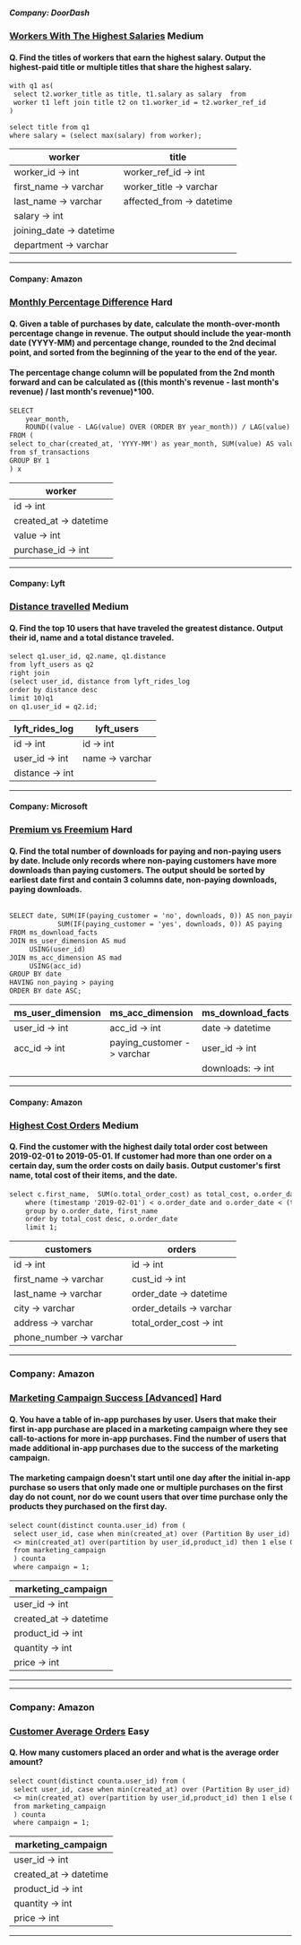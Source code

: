 ##### Company: DoorDash

### [Workers With The Highest Salaries](https://platform.stratascratch.com/coding/10353-workers-with-the-highest-salaries?code_type=1) Medium

#### Q. Find the titles of workers that earn the highest salary. Output the highest-paid title or multiple titles that share the highest salary.

```diff
with q1 as( 
 select t2.worker_title as title, t1.salary as salary  from
 worker t1 left join title t2 on t1.worker_id = t2.worker_ref_id
)

select title from q1
where salary = (select max(salary) from worker);

```

| worker                   |  title                     |
|--------------------------|----------------------------|
|worker_id   ->   int      |  worker_ref_id -> int      |
|first_name  ->   varchar  |  worker_title -> varchar   |
|last_name   ->   varchar  |  affected_from -> datetime |
|salary      ->   int      |
|joining_date ->  datetime |
|department  ->   varchar  |


---


#### Company: Amazon

### [Monthly Percentage Difference](https://platform.stratascratch.com/coding/10319-monthly-percentage-difference?code_type=1) Hard

#### Q. Given a table of purchases by date, calculate the month-over-month percentage change in revenue. The output should include the year-month date (YYYY-MM) and percentage change, rounded to the 2nd decimal point, and sorted from the beginning of the year to the end of the year.
#### The percentage change column will be populated from the 2nd month forward and can be calculated as ((this month's revenue - last month's revenue) / last month's revenue)*100.

```diff
SELECT 
    year_month,
    ROUND((value - LAG(value) OVER (ORDER BY year_month)) / LAG(value) OVER (ORDER BY year_month) * 100, 2) revenue_diff_pct 
FROM (
select to_char(created_at, 'YYYY-MM') as year_month, SUM(value) AS value 
from sf_transactions
GROUP BY 1
) x

```

| worker                   |
|--------------------------|
|id          ->   int      |
|created_at  ->   datetime | 
|value       ->   int      | 
|purchase_id ->   int      |



---


#### Company: Lyft

### [Distance travelled](https://platform.stratascratch.com/coding/10324-distances-traveled?code_type=1) Medium

#### Q. Find the top 10 users that have traveled the greatest distance. Output their id, name and a total distance traveled.

```diff
select q1.user_id, q2.name, q1.distance
from lyft_users as q2
right join
(select user_id, distance from lyft_rides_log 
order by distance desc
limit 10)q1
on q1.user_id = q2.id;

```

| lyft_rides_log           |  lyft_users                |
|--------------------------|----------------------------|
|id          ->   int      |  id -> int                 |
|user_id     ->   int      |  name -> varchar           |
|distance    ->   int      |                            |


---

#### Company: Microsoft

### [Premium vs Freemium](https://platform.stratascratch.com/coding/10300-premium-vs-freemium?code_type=3) Hard

#### Q. Find the total number of downloads for paying and non-paying users by date. Include only records where non-paying customers have more downloads than paying customers. The output should be sorted by earliest date first and contain 3 columns date, non-paying downloads, paying downloads.

```diff

SELECT date, SUM(IF(paying_customer = 'no', downloads, 0)) AS non_paying,
            SUM(IF(paying_customer = 'yes', downloads, 0)) AS paying
FROM ms_download_facts
JOIN ms_user_dimension AS mud
     USING(user_id)
JOIN ms_acc_dimension AS mad
     USING(acc_id)
GROUP BY date 
HAVING non_paying > paying
ORDER BY date ASC;

```


|    ms_user_dimension     |     ms_acc_dimension     |    ms_download_facts     |
|--------------------------|--------------------------|--------------------------|
|user_id     ->   int      |acc_id     ->   int       |date        -> datetime   |
|acc_id      ->   int      |paying_customer -> varchar|user_id     -> int        |
|                          |                          |downloads:  -> int        |

---

#### Company: Amazon

### [Highest Cost Orders](https://platform.stratascratch.com/coding/9915-highest-cost-orders?code_type=1) Medium

#### Q. Find the customer with the highest daily total order cost between 2019-02-01 to 2019-05-01. If customer had more than one order on a certain day, sum the order costs on daily basis. Output customer's first name, total cost of their items, and the date.

```diff
select c.first_name,  SUM(o.total_order_cost) as total_cost, o.order_date from customers c join orders o on c.id=o.cust_id
    where (timestamp '2019-02-01') < o.order_date and o.order_date < (timestamp '2019-05-01') 
    group by o.order_date, first_name
    order by total_cost desc, o.order_date
    limit 1;

```

| customers                |  orders                    |
|--------------------------|----------------------------|
| id   ->   int            |  id   ->   int             |
| first_name  ->   varchar |  cust_id -> int            |
| last_name   ->   varchar |  order_date -> datetime    |
| city      ->   varchar   |  order_details -> varchar  |
| address ->  varchar      |  total_order_cost -> int   |
| phone_number -> varchar  |


---

### Company: Amazon

### [Marketing Campaign Success [Advanced]](https://platform.stratascratch.com/coding/514-marketing-campaign-success-advanced?code_type=1) Hard

#### Q. You have a table of in-app purchases by user. Users that make their first in-app purchase are placed in a marketing campaign where they see call-to-actions for more in-app purchases. Find the number of users that made additional in-app purchases due to the success of the marketing campaign.

#### The marketing campaign doesn't start until one day after the initial in-app purchase so users that only made one or multiple purchases on the first day do not count, nor do we count users that over time purchase only the products they purchased on the first day.

```diff
select count(distinct counta.user_id) from (
 select user_id, case when min(created_at) over (Partition By user_id)
 <> min(created_at) over(partition by user_id,product_id) then 1 else 0 end as campaign
 from marketing_campaign
 ) counta
 where campaign = 1;

```

| marketing_campaign       |
|--------------------------|
|user_id     ->   int      |
|created_at  ->   datetime | 
|product_id  ->   int      | 
|quantity ->      int      |
|price ->         int      |


---

---

### Company: Amazon

### [Customer Average Orders](https://platform.stratascratch.com/coding/2013-customer-average-orders?code_type=1) Easy

#### Q. How many customers placed an order and what is the average order amount?


```diff
select count(distinct counta.user_id) from (
 select user_id, case when min(created_at) over (Partition By user_id)
 <> min(created_at) over(partition by user_id,product_id) then 1 else 0 end as campaign
 from marketing_campaign
 ) counta
 where campaign = 1;

```

| marketing_campaign       |
|--------------------------|
|user_id     ->   int      |
|created_at  ->   datetime | 
|product_id  ->   int      | 
|quantity ->      int      |
|price ->         int      |


---



